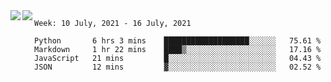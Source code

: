 <a href="https://github.com/anuraghazra/github-readme-stats">
  <img align="left" src="https://github-readme-stats.vercel.app/api?username=Tanesan&count_private=true&show_icons=true" />
</a>
<a href="https://github.com/anuraghazra/github-readme-stats">
  <img align="left" src="https://github-readme-stats.vercel.app/api/top-langs/?username=Tanesan" />
</a>

<!--START_SECTION:waka-->
```text
Week: 10 July, 2021 - 16 July, 2021

Python       6 hrs 3 mins    ███████████████████░░░░░░   75.61 % 
Markdown     1 hr 22 mins    ████▒░░░░░░░░░░░░░░░░░░░░   17.16 % 
JavaScript   21 mins         █░░░░░░░░░░░░░░░░░░░░░░░░   04.43 % 
JSON         12 mins         ▓░░░░░░░░░░░░░░░░░░░░░░░░   02.52 % 
```
<!--END_SECTION:waka-->
